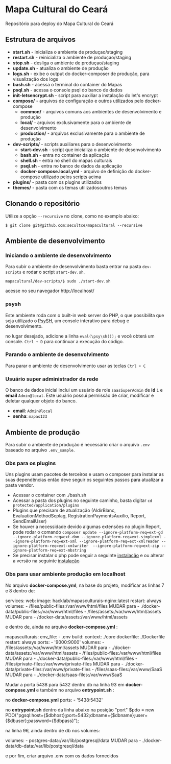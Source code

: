 # Mapa Cultural do Ceará
Repositório para deploy do Mapa Cultural do Ceará

## Estrutura de arquivos
- **start.sh** - inicializa o ambiente de produçao/staging
- **restart.sh** - reinicializa o ambiente de produçao/staging
- **stop.sh** - desliga o ambiente de produçao/staging
- **update.sh** - atualiza o ambiente de produção
- **logs.sh** - exibe o output do docker-composer de produção, para visualização dos logs
- **bash.sh** - acessa o terminal do container do Mapas
- **psql.sh** - acessa o console psql do banco de dados
- **init-letsencrypt.sh** - script para auxiliar a instalação do let's encrypt
- **compose/** - arquivos de configuração e outros utilizados pelo docker-compose
    - **common/** - arquivos comuns aos ambientes de desenvolvimento e produção
    - **local/** - arquivos exclusivamente para o ambiente de desenvolvimento
    - **production/** - arquivos exclusivamente para o ambiente de produção
- **dev-scripts/** - scripts auxiliares para o desenvolvimento
    - **start-dev.sh** - script que inicializa o ambiente de desenvolvimento
    - **bash.sh** - entra no container da aplicação
    - **shell.sh** - entra no shell do mapas culturais
    - **psql.sh** - entra no banco de dados da aplicação
    - **docker-compose.local.yml** - arquivo de definição do docker-compose utilizado pelos scripts acima
- **plugins/** - pasta com os plugins utilizados
- **themes/** - pasta com os temas utilizadosoutros temas

## Clonando o repositório
Utilize a opção `--recursive` no clone, como no exemplo abaixo:
```SH
$ git clone git@github.com:secultce/mapacultural --recursive
```

## Ambiente de desenvolvimento

### Iniciando o ambiente de desenvolvimento
Para subir o ambiente de desenvolvimento basta entrar na pasta `dev-scripts` e rodar o script `start-dev.sh`.

```SH
mapacultural/dev-scripts/$ sudo ./start-dev.sh
```

acesse no seu navegador http://localhost/

### psysh
Este ambiente roda com o built-in web server do PHP, o que possibilita que seja utilizado o [PsySH](https://psysh.org/]), um console interativo para debug e desenvolvimento. 

no lugar desejado, adicione a linha `eval(\psy\sh());` e você obterá um console. `Ctrl + D` para continuar a execução do código.

### Parando o ambiente de desenvolvimento
Para parar o ambiente de desenvolvimento usar as teclas `Ctrl + C`

### Usuário super administrador da rede
O banco de dados inicial inclui um usuário de role `saasSuperAdmin` de **id** `1` e **email** `Admin@local`.
Este usuário possui permissão de criar, modificar e deletar qualquer objeto do banco.

- **email**: `Admin@local`
- **senha**: `mapas123`

## Ambiente de produção
Para subir o ambiente de produção é necessário criar o arquivo `.env` baseado no arquivo `.env_sample`.

### Obs para os plugins

Uns plugins usam pacotes de terceiros e usam o composer para instalar as suas dependências então deve seguir os seguintes passos para atualizar a pasta vendor.

-  Acessar o container com ./bash.sh
-  Acessar a pasta dos plugins no seguinte caminho, basta digitar  `cd protected/application/plugins`
-  Plugins que precisam de atualização (AldirBlanc, EvaluationMethodSeplag, RegistrationPaymentsAuxilio, Report, SendEmailUser)
-  Se houver a necessidade devido algumas extensões no plugin Report, pode rodar o comando `composer update --ignore-platform-req=ext-gd --ignore-platform-req=ext-dom --ignore-platform-req=ext-simplexml --ignore-platform-req=ext-xml --ignore-platform-req=ext-xmlreader --ignore-platform-req=ext-xmlwriter  --ignore-platform-req=ext-zip --ignore-platform-req=ext-mbstring`
- Se precisar instalar o php pode seguir a seguinte [instalação](https://sempreupdate.com.br/instalar-versoes-diferentes-php-7-2-7-3-7-4-8-0-no-ubuntu/) e ou alterar a versão na seguinte [instalação](https://wallacemaxters.com.br/blog/82/como-trocar-a-versao-do-php-utilizada-no-terminal-no-ubuntu)

### Obs para usar ambiente produção em localhost

No arquivo **docker-compose.yml**, na base do projeto, modificar as linhas 7 e 8 dentro de:

services:
   web:
      image: hacklab/mapasculturais-nginx:latest
      restart: always
      volumes:
         - /files/public-files:/var/www/html/files  MUDAR para - ./docker-data/public-files:/var/www/html/files
         - /files/assets:/var/www/html/assets       MUDAR para - /docker-data/assets:/var/www/html/assets

e dentro de, ainda no arquivo **docker-compose.yml** :

mapasculturais:
      env_file:
         - .env
      build:
         context: ./core
         dockerfile: ./Dockerfile
      restart: always
      ports:
         - '9000:9000'
      volumes:
         - /files/assets:/var/www/html/assets   MUDAR para   - ./docker-data/assets:/var/www/html/assets
         - /files/public-files:/var/www/html/files   MUDAR para  - ./docker-data/public-files:/var/www/html/files
         - /files/private-files:/var/www/private-files   MUDAR para  - ./docker-data/private-files:/var/www/private-files
         - /files/saas-files:/var/www/SaaS    MUDAR para  - ./docker-data/saas-files:/var/www/SaaS

Mudar a porta 5438 para 5432 dentro db na linha 93 em **docker-compose.yml** e também no arquivo **entrypoint.sh** :

no **docker-compose.yml**
ports:
         - '5438:5432'

no **entrypoint.sh** dentro da linha abaixo na posição "port"
$pdo = new PDO("pgsql:host={$dbhost};port=5432;dbname={$dbname};user={$dbuser};password={$dbpass}");

na linha 96, ainda dentro de db nos volumes:

volumes:
         - postgres-data:/var/lib/postgresql/data  MUDAR para   - ./docker-data/db-data:/var/lib/postgresql/data

e por fim, criar arquivo .env com os dados fornecidos
